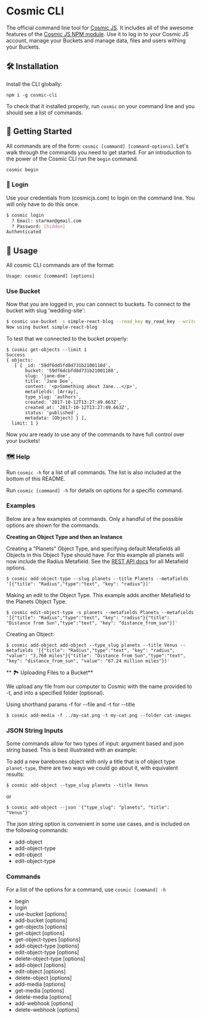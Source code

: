 # Cosmic CLI

The official command line tool for [Cosmic JS](https://cosmicjs.com).  It includes all of the awesome features of the [Cosmic JS NPM module](https://github.com/cosmicjs/cosmicjs-node).  Use it to log in to your Cosmic JS account, manage your Buckets and manage data, files and users withing your Buckets.

## 🛠️ Installation

Install the CLI globally:

```
npm i -g cosmic-cli
```

To check that it installed properly, run `cosmic` on your command line and you should see a list of commands.

## 🏁 Getting Started

All commands are of the form: `cosmic [command] [command-options]`. Let's walk through the commands you need to
get started.  For an introduction to the power of the Cosmic CLI run the `begin` command.
```
cosmic begin
```


### 🔐 Login

Use your credentials from (cosmicjs.com) to login on the command line. You will only have to do this once.

```bash
$ cosmic login
  ? Email: starman@gmail.com
  ? Password: [hidden]
Authenticated
```

## 🚀 Usage

All cosmic CLI commands are of the format:

`Usage: cosmic [command] [options]`


### Use Bucket

Now that you are logged in, you can connect to buckets. To connect to the bucket with slug 'wedding-site':

```bash
$ cosmic use-bucket -s simple-react-blog --read_key my_read_key --write_key my_write_key
Now using bucket simple-react-blog
```

To test that we connected to the bucket properly:

```
$ cosmic get-objects --limit 1
Success
{ objects: 
   [ { _id: '59df6dd5fd8d731b2100118d',
       bucket: '59df6dcbfd8d731b21001188',
       slug: 'jane-doe',
       title: 'Jane Doe',
       content: '<p>Something about Jane...</p>',
       metafields: [Array],
       type_slug: 'authors',
       created: '2017-10-12T13:27:49.663Z',
       created_at: '2017-10-12T13:27:49.663Z',
       status: 'published',
       metadata: [Object] } ],
  limit: 1 }
```

Now you are ready to use any of the commands to have full control over your buckets!

### 🗺 Help

Run `cosmic -h` for a list of all commands. The list is also included at the bottom of this README.

Run `cosmic [command] -h` for details on options for a specific command.

### Examples

Below are a few examples of commands. Only a handful of the possible options are shown for the commands.

**Creating an Object Type and then an Instance**

Creating a "Planets" Object Type, and specifying default Metafields all Objects in this Object Type should have.  For this example all planets will now include the Radius Metafield.  See the [REST API docs](https://cosmicjs.github.io/rest-api-docs/?javascript#metafields) for all Metafield options.
```
$ cosmic add-object-type --slug planets --title Planets --metafields '[{"title": "Radius","type":"text", "key": "radius"}]'
```

Making an edit to the Object Type.  This example adds another Metafield to the Planets Object Type.
```
$ cosmic edit-object-type -s planets --metafields Planets --metafields '[{"title": "Radius","type":"text", "key": "radius"}{"title": "Distance from Sun","type":"text", "key": "distance_from_sun"}]'
```

Creating an Object:
```
$ cosmic add-object add-object --type_slug planets --title Venus --metafields '[{"title": "Radius","type":"text", "key": "radius", "value": "3,760 miles"}{"title": "Distance from Sun","type":"text", "key": "distance_from_sun", "value": "67.24 million miles"}]'
```

** 🏞 Uploading Files to a Bucket**

We upload any file from our computer to Cosmic with the name provided to -t, and into a specified folder (optional).

Using shorthand params -f for --file and -t for --title
```
$ cosmic add-media -f ../my-cat.png -t my-cat.png --folder cat-images
```

### JSON String Inputs

Some commands allow for two types of input: argument based and json string based. This is best illustrated with an example:

To add a new barebones object with only a title that is of object type `planet-type`, there are two ways we could go about it, with equivalent results:

```
$ cosmic add-object --type_slug planets --title Venus
```

or

```
$ cosmic add-object --json '{"type_slug": "planets", "title": "Venus"}'
```

The json string option is convenient in some use cases, and is included on the following commands:

*   add-object
*   add-object-type
*   edit-object
*   edit-object-type


### Commands

For a list of the options for a command, use `cosmic [command] -h`

*   begin
*   login
*   use-bucket \[options\]
*   add-bucket \[options\]
*   get-objects \[options\]
*   get-object \[options\]
*   get-object-types \[options\]
*   add-object-type \[options\]
*   edit-object-type \[options\]
*   delete-object-type \[options\]
*   add-object \[options\]
*   edit-object \[options\]
*   delete-object \[options\]
*   add-media \[options\]
*   get-media \[options\]
*   delete-media \[options\]
*   add-webhook \[options\]
*   delete-webhook \[options\]
